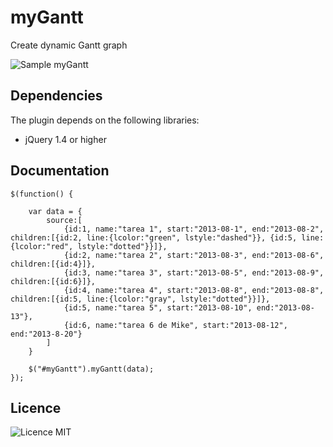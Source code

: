 myGantt
=======

Create dynamic Gantt graph

![Sample myGantt](https://raw.github.com/mikeroguez/myGantt/master/css/imgs/gantt.png)

Dependencies
------------
The plugin depends on the following libraries:

- jQuery 1.4 or higher

Documentation
-------------
```
$(function() {

	var data = {
		source:[
			{id:1, name:"tarea 1", start:"2013-08-1", end:"2013-08-2",  children:[{id:2, line:{lcolor:"green", lstyle:"dashed"}}, {id:5, line:{lcolor:"red", lstyle:"dotted"}}]},
			{id:2, name:"tarea 2", start:"2013-08-3", end:"2013-08-6", children:[{id:4}]},
			{id:3, name:"tarea 3", start:"2013-08-5", end:"2013-08-9", children:[{id:6}]},
			{id:4, name:"tarea 4", start:"2013-08-8", end:"2013-08-8", children:[{id:5, line:{lcolor:"gray", lstyle:"dotted"}}]},
			{id:5, name:"tarea 5", start:"2013-08-10", end:"2013-08-13"},
			{id:6, name:"tarea 6 de Mike", start:"2013-08-12", end:"2013-8-20"}
		]
	}

	$("#myGantt").myGantt(data);
});
```

Licence
-------

![Licence MIT](https://raw.github.com/mikeroguez/myGantt/master/LICENSE)
